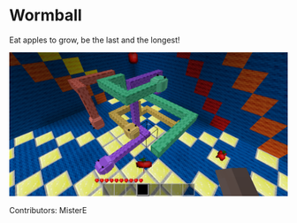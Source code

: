 # Wormball

Eat apples to grow, be the last and the longest!

![](screenshot.png)

Contributors: MisterE
